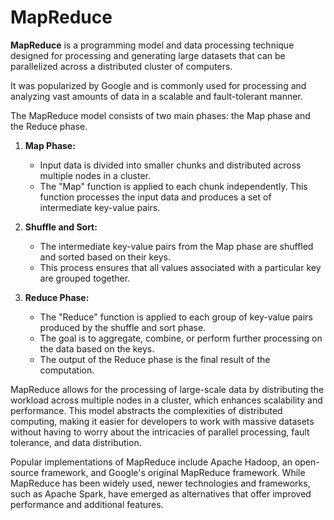 # MapReduce

**MapReduce** is a programming model and data processing technique designed for processing and generating large datasets that can be parallelized across a distributed cluster of computers.

It was popularized by Google and is commonly used for processing and analyzing vast amounts of data in a scalable and fault-tolerant manner.

The MapReduce model consists of two main phases: the Map phase and the Reduce phase.

1. **Map Phase:**
   - Input data is divided into smaller chunks and distributed across multiple nodes in a cluster.
   - The "Map" function is applied to each chunk independently. This function processes the input data and produces a set of intermediate key-value pairs.

2. **Shuffle and Sort:**
   - The intermediate key-value pairs from the Map phase are shuffled and sorted based on their keys.
   - This process ensures that all values associated with a particular key are grouped together.

3. **Reduce Phase:**
   - The "Reduce" function is applied to each group of key-value pairs produced by the shuffle and sort phase.
   - The goal is to aggregate, combine, or perform further processing on the data based on the keys.
   - The output of the Reduce phase is the final result of the computation.

MapReduce allows for the processing of large-scale data by distributing the workload across multiple nodes in a cluster, which enhances scalability and performance. This model abstracts the complexities of distributed computing, making it easier for developers to work with massive datasets without having to worry about the intricacies of parallel processing, fault tolerance, and data distribution.

Popular implementations of MapReduce include Apache Hadoop, an open-source framework, and Google's original MapReduce framework. While MapReduce has been widely used, newer technologies and frameworks, such as Apache Spark, have emerged as alternatives that offer improved performance and additional features.